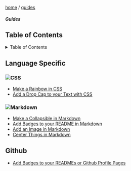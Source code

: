 <p><a href="/">home</a> / <a href="/guides">guides</a></p>
<div class="rainbow-retro"></div>
<h5 class="header-rainbow-retro">Guides</h5>

<h2>Table of Contents</h2>

<details>

  <summary>Table of Contents</summary>

  <ul>
    <li><a href="#table-of-contents">Table of Contents</a></li>
    <li><a href="#language-specific">Language Specific</a>
      <ul>
        <li><a href="">CSS/SCSS</a></li>
        <li><a href="#golang">Golang</a></li>
        <li><a href="#javascript">Javascript</a></li>
        <li><a href="#typescript">Typescript</a></li>
        <li><a href="#php">PHP</a></li>
        <li><a href="#markdown">Markdown</a></li>
      </ul>
    </li>
    <li><a href="#automation">Automation</a>
      <ul>
        <li><a href="#github-actions">Github Actions</a></li>
        <li><a href="#docker">Docker</a></li>
      </ul>
    </li>
    <li><a href="#tutorials-in-900-seconds">Tutorials in 900 seconds</a>
      <ul>
        <li><a href="#rest-api">REST APIs</a></li>
        <li><a href="#graphql">GraphQL</a></li>
      </ul>
    </li>
  </ul>

</details>

<p class="spacers"> </p>

## Language Specific

### ![CSS](https://img.shields.io/badge/CSS-1572B6.svg?logo=css3&logoColor=white&style=for-the-badge) 

 * [Make a Rainbow in CSS](/guides/code/css/make-a-rainbow)
 * [Add a Drop Cap to your Text with CSS](/guides/code/css/drop-cap)

### ![Markdown](https://img.shields.io/badge/Markdown-20232a.svg?logo=markdown&logoColor=white&style=for-the-badge)

 * [Make a Collapsible in Markdown](/guides/code/markdown/markdown-collapsible)
 * [Add Badges to your README in Markdown](/guides/code/markdown/badges)
 * [Add an Image in Markdown](/guides/code/markdown/markdown-image)
 * [Center Things in Markdown](/guides/code/markdown/markdown-alignment)


## Github

* [Add Badges to your READMEs or Github Profile Pages](/guides/code/markdown/badges)






